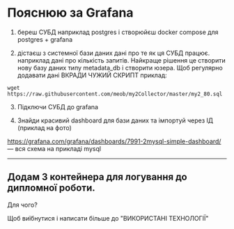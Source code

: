 # Пояснюю за Grafana

1) береш СУБД наприклад postgres і створюйєш docker compose для postgres + grafana

2) дістаєш з системної бази даних дані про те як ця СУБД працює. наприклад дані про кількість запитів. Найкраще рішення
   це створити нову базу даних типу metadata_db і створити юзера. Щоб регулярно додавати дані ВКРАДИ ЧУЖИЙ СКРИПТ
   приклад:

``` shell
wget https://raw.githubusercontent.com/meob/my2Collector/master/my2_80.sql
```

3) Підключи СУБД до grafana

4) Знайди красивий dashboard для бази даних та імпортуй через ІД (приклад на фото)

https://grafana.com/grafana/dashboards/7991-2mysql-simple-dashboard/ — вся схема на прикладі mysql

---------

## Додам 3 контейнера для логування до дипломної роботи. 

Для чого? 

Щоб виїбнутися і написати більше до "ВИКОРИСТАНІ ТЕХНОЛОГІЇ"

